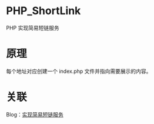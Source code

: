 # PHP_ShortLink

PHP 实现简易短链服务

# 原理

每个地址对应创建一个 index.php 文件并指向需要展示的内容。

# 关联

Blog：[实现简易短链服务](http://blog.zgcwkj.cn/archives/221.html)
